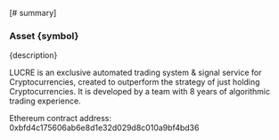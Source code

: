 [# summary]
### Asset {symbol}

{description}

LUCRE is an exclusive automated trading system & signal service for Cryptocurrencies, created to outperform the strategy of just holding Cryptocurrencies.
It is developed by a team with 8 years of algorithmic trading experience.

Ethereum contract address: 0xbfd4c175606ab6e8d1e32d029d8c010a9bf4bd36
